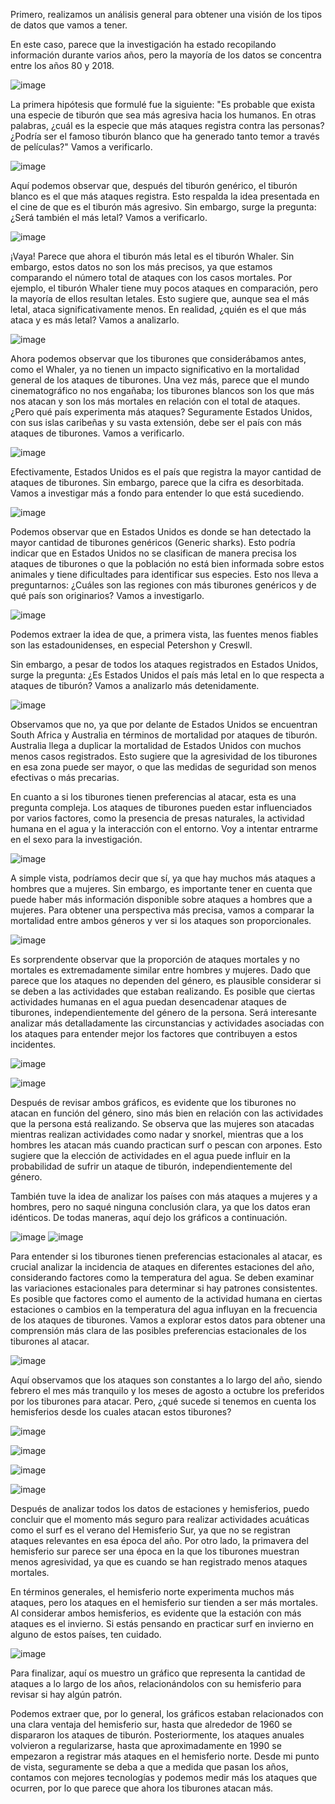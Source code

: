 Primero, realizamos un análisis general para obtener una visión de los tipos de datos que vamos a tener. 

En este caso, parece que la investigación ha estado recopilando información durante varios años, pero la mayoría de los datos se concentra entre los años 80 y 2018.

![image](https://github.com/MiguelFernaandez/Proyects/assets/156945355/b295a9eb-8501-4298-85bd-345e5ac8de73)

La primera hipótesis que formulé fue la siguiente: "Es probable que exista una especie de tiburón que sea más agresiva hacia los humanos. En otras palabras, ¿cuál es la especie que más ataques registra contra las personas? ¿Podría ser el famoso tiburón blanco que ha generado tanto temor a través de películas?" Vamos a verificarlo.

![image](https://github.com/MiguelFernaandez/Proyects/assets/156945355/91fbd9b3-c4a2-4ec8-8609-d95bee830924)


Aquí podemos observar que, después del tiburón genérico, el tiburón blanco es el que más ataques registra. Esto respalda la idea presentada en el cine de que es el tiburón más agresivo. Sin embargo, surge la pregunta: ¿Será también el más letal? Vamos a verificarlo.

![image](https://github.com/MiguelFernaandez/Proyects/assets/156945355/3c8ec9ce-4d23-4647-ba1d-9a52f168a9e8)

¡Vaya! Parece que ahora el tiburón más letal es el tiburón Whaler. Sin embargo, estos datos no son los más precisos, ya que estamos comparando el número total de ataques con los casos mortales. Por ejemplo, el tiburón Whaler tiene muy pocos ataques en comparación, pero la mayoría de ellos resultan letales. Esto sugiere que, aunque sea el más letal, ataca significativamente menos. En realidad, ¿quién es el que más ataca y es más letal? Vamos a analizarlo.


![image](https://github.com/MiguelFernaandez/Proyects/assets/156945355/a0ac751f-9c1d-4412-9ead-da1c51d658b6)

Ahora podemos observar que los tiburones que considerábamos antes, como el Whaler, ya no tienen un impacto significativo en la mortalidad general de los ataques de tiburones. Una vez más, parece que el mundo cinematográfico no nos engañaba; los tiburones blancos son los que más nos atacan y son los más mortales en relación con el total de ataques. ¿Pero qué país experimenta más ataques? Seguramente Estados Unidos, con sus islas caribeñas y su vasta extensión, debe ser el país con más ataques de tiburones. Vamos a verificarlo.

![image](https://github.com/MiguelFernaandez/Proyects/assets/156945355/18f1d6ea-7f81-449a-a3da-1bf996f1cec1)

Efectivamente, Estados Unidos es el país que registra la mayor cantidad de ataques de tiburones. Sin embargo, parece que la cifra es desorbitada. Vamos a investigar más a fondo para entender lo que está sucediendo.

![image](https://github.com/MiguelFernaandez/Proyects/assets/156945355/d6933c8f-5488-4205-a8c3-25070025cea3)

Podemos observar que en Estados Unidos es donde se han detectado la mayor cantidad de tiburones genéricos (Generic sharks). Esto podría indicar que en Estados Unidos no se clasifican de manera precisa los ataques de tiburones o que la población no está bien informada sobre estos animales y tiene dificultades para identificar sus especies. Esto nos lleva a preguntarnos: ¿Cuáles son las regiones con más tiburones genéricos y de qué país son originarios? Vamos a investigarlo.

![image](https://github.com/MiguelFernaandez/Proyects/assets/156945355/d356d66f-9045-444a-abf0-ae3b4290f3b3)

Podemos extraer la idea de que, a primera vista, las fuentes menos fiables son las estadounidenses, en especial Petershon y Creswll.

Sin embargo, a pesar de todos los ataques registrados en Estados Unidos, surge la pregunta: ¿Es Estados Unidos el país más letal en lo que respecta a ataques de tiburón? Vamos a analizarlo más detenidamente.

![image](https://github.com/MiguelFernaandez/Proyects/assets/156945355/6d739f22-5071-4ed2-b983-1c804ecde142)

Observamos que no, ya que por delante de Estados Unidos se encuentran South Africa y Australia en términos de mortalidad por ataques de tiburón. Australia llega a duplicar la mortalidad de Estados Unidos con muchos menos casos registrados. Esto sugiere que la agresividad de los tiburones en esa zona puede ser mayor, o que las medidas de seguridad son menos efectivas o más precarias.

En cuanto a si los tiburones tienen preferencias al atacar, esta es una pregunta compleja. Los ataques de tiburones pueden estar influenciados por varios factores, como la presencia de presas naturales, la actividad humana en el agua y la interacción con el entorno.  Voy a intentar entrarme en el sexo para la investigación.

![image](https://github.com/MiguelFernaandez/Proyects/assets/156945355/aedd4f5f-5e4d-42ec-a4bc-3757269fb950)

A simple vista, podríamos decir que sí, ya que hay muchos más ataques a hombres que a mujeres. Sin embargo, es importante tener en cuenta que puede haber más información disponible sobre ataques a hombres que a mujeres. Para obtener una perspectiva más precisa, vamos a comparar la mortalidad entre ambos géneros y ver si los ataques son proporcionales.

![image](https://github.com/MiguelFernaandez/Proyects/assets/156945355/9d1411b4-f896-44fa-9d0f-db13b210a12e)

Es sorprendente observar que la proporción de ataques mortales y no mortales es extremadamente similar entre hombres y mujeres. Dado que parece que los ataques no dependen del género, es plausible considerar si se deben a las actividades que estaban realizando. Es posible que ciertas actividades humanas en el agua puedan desencadenar ataques de tiburones, independientemente del género de la persona. Será interesante analizar más detalladamente las circunstancias y actividades asociadas con los ataques para entender mejor los factores que contribuyen a estos incidentes.

![image](https://github.com/MiguelFernaandez/Proyects/assets/156945355/3d2beae3-58e5-448e-89cf-a0abe40f3697)

![image](https://github.com/MiguelFernaandez/Proyects/assets/156945355/dbb2c553-c75a-485c-b914-16853a5f168c)

Después de revisar ambos gráficos, es evidente que los tiburones no atacan en función del género, sino más bien en relación con las actividades que la persona está realizando. Se observa que las mujeres son atacadas mientras realizan actividades como nadar y snorkel, mientras que a los hombres les atacan más cuando practican surf o pescan con arpones. Esto sugiere que la elección de actividades en el agua puede influir en la probabilidad de sufrir un ataque de tiburón, independientemente del género.

También tuve la idea de analizar los países con más ataques a mujeres y a hombres, pero no saqué ninguna conclusión clara, ya que los datos eran idénticos. De todas maneras, aquí dejo los gráficos a continuación.


![image](https://github.com/MiguelFernaandez/Proyects/assets/156945355/12cb38db-5bb4-48a2-b0fc-fbeb41629b3a)
![image](https://github.com/MiguelFernaandez/Proyects/assets/156945355/b541ad4d-27c5-4d70-ad2f-490af0a94043)

Para entender si los tiburones tienen preferencias estacionales al atacar, es crucial analizar la incidencia de ataques en diferentes estaciones del año, considerando factores como la temperatura del agua. Se deben examinar las variaciones estacionales para determinar si hay patrones consistentes. Es posible que factores como el aumento de la actividad humana en ciertas estaciones o cambios en la temperatura del agua influyan en la frecuencia de los ataques de tiburones. Vamos a explorar estos datos para obtener una comprensión más clara de las posibles preferencias estacionales de los tiburones al atacar.

![image](https://github.com/MiguelFernaandez/Proyects/assets/156945355/7560219f-a317-4311-ad6d-ead2cff68180)

Aquí observamos que los ataques son constantes a lo largo del año, siendo febrero el mes más tranquilo y los meses de agosto a octubre los preferidos por los tiburones para atacar. Pero, ¿qué sucede si tenemos en cuenta los hemisferios desde los cuales atacan estos tiburones?

![image](https://github.com/MiguelFernaandez/Proyects/assets/156945355/86d53b41-65c1-44c0-b950-e3d328e5507f)

![image](https://github.com/MiguelFernaandez/Proyects/assets/156945355/806c02f9-a129-4335-bf72-04ce4b914bcb)

![image](https://github.com/MiguelFernaandez/Proyects/assets/156945355/e4062e90-029d-4b5e-8837-197574f7cdfb)

![image](https://github.com/MiguelFernaandez/Proyects/assets/156945355/6f46e657-5f27-470a-a4c7-750e4dbe0687)


Después de analizar todos los datos de estaciones y hemisferios, puedo concluir que el momento más seguro para realizar actividades acuáticas como el surf es el verano del Hemisferio Sur, ya que no se registran ataques relevantes en esa época del año. Por otro lado, la primavera del hemisferio sur parece ser una época en la que los tiburones muestran menos agresividad, ya que es cuando se han registrado menos ataques mortales.

En términos generales, el hemisferio norte experimenta muchos más ataques, pero los ataques en el hemisferio sur tienden a ser más mortales. Al considerar ambos hemisferios, es evidente que la estación con más ataques es el invierno. Si estás pensando en practicar surf en invierno en alguno de estos países, ten cuidado.

![image](https://github.com/MiguelFernaandez/Proyects/assets/156945355/d9ecdf7e-948d-4a78-ab2f-3d130207e56e)

Para finalizar, aquí os muestro un gráfico que representa la cantidad de ataques a lo largo de los años, relacionándolos con su hemisferio para revisar si hay algún patrón.


Podemos extraer que, por lo general, los gráficos estaban relacionados con una clara ventaja del hemisferio sur, hasta que alrededor de 1960 se dispararon los ataques de tiburón. Posteriormente, los ataques anuales volvieron a regularizarse, hasta que aproximadamente en 1990 se empezaron a registrar más ataques en el hemisferio norte. Desde mi punto de vista, seguramente se deba a que a medida que pasan los años, contamos con mejores tecnologías y podemos medir más los ataques que ocurren, por lo que parece que ahora los tiburones atacan más.
